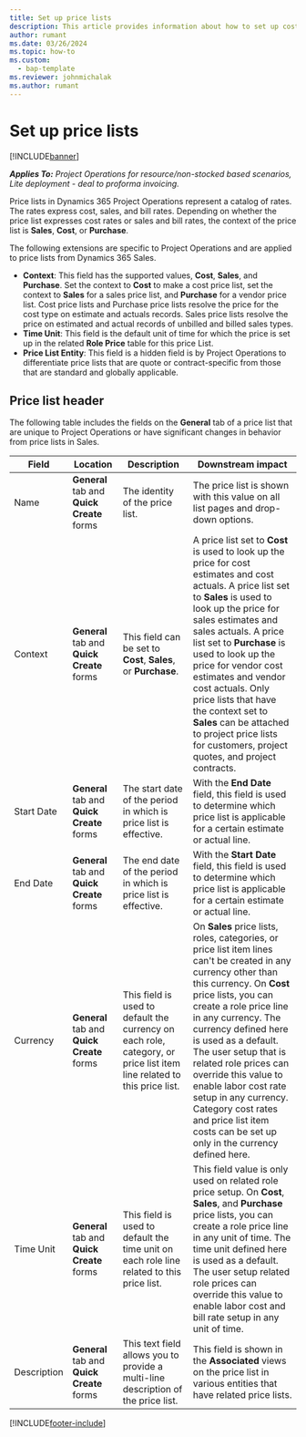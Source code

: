 ```yaml
---
title: Set up price lists
description: This article provides information about how to set up cost and sale price lists.
author: rumant
ms.date: 03/26/2024
ms.topic: how-to
ms.custom: 
  - bap-template
ms.reviewer: johnmichalak
ms.author: rumant
---
```


# Set up price lists

[!INCLUDE[banner](../includes/banner.md)]

_**Applies To:** Project Operations for resource/non-stocked based scenarios, Lite deployment - deal to proforma invoicing._

Price lists in Dynamics 365 Project Operations represent a catalog of rates. The rates express cost, sales, and bill rates. Depending on whether the price list expresses cost rates or sales and bill rates, the context of the price list is **Sales**, **Cost**, or **Purchase**.

The following extensions are specific to Project Operations and are applied to price lists from Dynamics 365 Sales.

- **Context**: This field has the supported values, **Cost**, **Sales**, and **Purchase**. Set the context to **Cost** to make a cost price list, set the context to **Sales** for a sales price list, and **Purchase** for a vendor price list. Cost price lists and Purchase price lists resolve the price for the cost type on estimate and actuals records. Sales price lists resolve the price on estimated and actual records of unbilled and billed sales types.
- **Time Unit**: This field is the default unit of time for which the price is set up in the related **Role Price** table for this price List.
- **Price List Entity**: This field is a hidden field is by Project Operations to differentiate price lists that are quote or contract-specific from those that are standard and globally applicable.

## Price list header

The following table includes the fields on the **General** tab of a price list that are unique to Project Operations or have significant changes in behavior from price lists in Sales.

| Field | Location | Description | Downstream impact |
| --- | --- | --- | --- |
| Name | **General** tab and **Quick Create** forms | The identity of the price list. | The price list is shown with this value on all list pages and drop-down options.|
| Context | **General** tab and **Quick Create** forms | This field can be set to **Cost**, **Sales**, or **Purchase**. | A price list set to **Cost** is used to look up the price for cost estimates and cost actuals. A price list set to **Sales** is used to look up the price for sales estimates and sales actuals. A price list set to **Purchase** is used to look up the price for vendor cost estimates and vendor cost actuals. Only price lists that have the context set to **Sales** can be attached to project price lists for customers, project quotes, and project contracts. |
| Start Date | **General** tab and **Quick Create** forms | The start date of the period in which is price list is effective. | With the **End Date** field, this field is used to determine which price list is applicable for a certain estimate or actual line. |
| End Date | **General** tab and **Quick Create** forms | The end date of the period in which is price list is effective. | With the **Start Date** field, this field is used to determine which price list is applicable for a certain estimate or actual line. |
| Currency | **General** tab and **Quick Create** forms | This field is used to default the currency on each role, category, or price list item line related to this price list. | On **Sales** price lists, roles, categories, or price list item lines can't be created in any currency other than this currency. On **Cost** price lists, you can create a role price line in any currency. The currency defined here is used as a default. The user setup that is related role prices can override this value to enable labor cost rate setup in any currency. Category cost rates and price list item costs can be set up only in the currency defined here. |
| Time Unit | **General** tab and **Quick Create** forms | This field is used to default the time unit on each role line related to this price list. | This field value is only used on related role price setup. On **Cost**, **Sales**, and **Purchase** price lists, you can create a role price line in any unit of time. The time unit defined here is used as a default. The user setup related role prices can override this value to enable labor cost and bill rate setup in any unit of time. |
| Description | **General** tab and **Quick Create** forms | This text field allows you to provide a multi-line description of the price list. | This field is shown in the **Associated** views on the price list in various entities that have related price lists. |


[!INCLUDE[footer-include](../includes/footer-banner.md)]
